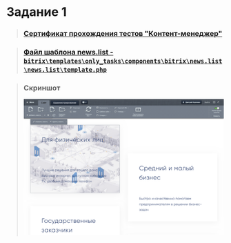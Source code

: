 # Задание 1
> ### [ Сертификат прохождения тестов "Контент-менеджер" ](readme\Контент-менеджер.pdf)

> ### [Файл шаблона news.list - ``bitrix\templates\only_tasks\components\bitrix\news.list\news.list\template.php`` ](bitrix\templates\only_tasks\components\bitrix\news.list\news.list\template.php)

> ### Скриншот
> ![](readme\screenshot_1.png)